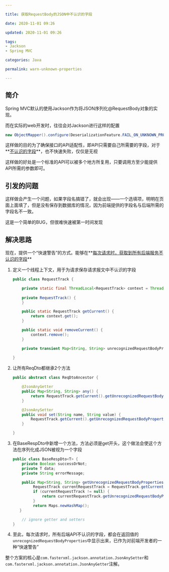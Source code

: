 ```yaml
---

title: 获取RequestBody的JSON中不认识的字段

date: 2020-11-01 09:26

updated: 2020-11-01 09:26

tags:
- Jackson
- Spring MVC

categories: Java

permalink: warn-unknown-properties

---
```


## 简介

Spring MVC默认的使用Jackson作为将JSON序列化@RequestBody对象的实现。

而在实际的web开发时，往往会对Jackson进行这样的配置

~~~java
new ObjectMapper().configure(DeserializationFeature.FAIL_ON_UNKNOWN_PROPERTIES, false)
~~~



这样做的目的为了确保接口的API适配性，即API只需要自己所需要的字段，对于**<u>不认识的字段</u>**，也不快速失败，仅仅是无视

这样做的好处是一个标准的API可以被多个地方所复用，只要调用方至少能提供API所需的参数即可。



## 引发的问题

这样做会产生一个问题，如果字段名搞错了，就会出现——一个选填项，明明在页面上面填了，但是没有保存到数据库的情况，因为前端提供的字段名与后端所需的字段名不一致。

这是一个简单的BUG，但很难快速被第一时间发现



## 解决思路

现在，提供一个“快速警告”的方式。能够在**<u>每次请求时，获取到所有后端服务不认识的字段</u>**

1. 定义一个线程上下文，用于为请求保存请求报文中不认识的字段

   ~~~java
   public class RequestTrack {
   
       private static final ThreadLocal<RequestTrack> context = ThreadLocal.withInitial(RequestTrack::new);
       
       private RequestTrack() {
       }
   
       public static RequestTrack getCurrent() {
           return context.get();
       }
   
       public static void removeCurrent() {
           context.remove();
       }    
   
       private transient Map<String, String> unrecognizedRequestBodyProperties = Maps.newHashMap();
       
   }
   ~~~



2. 让所有ReqDto都继承2个方法

   ~~~java
   public abstract class ReqDtoAncestor {
   
       @JsonAnyGetter
       public Map<String, String> any() {
           return RequestTrack.getCurrent().getUnrecognizedRequestBodyProperties();
       }
   
       @JsonAnySetter
       public void set(String name, String value) {
           RequestTrack.getCurrent().getUnrecognizedRequestBodyProperties().put(name, value);
       }
   
   }
   ~~~

   

3. 在BaseRespDto中新增一个方法，方法必须是get开头，这个做法会使这个方法在序列化成JSON被视为一个字段

   ~~~java
   public class BaseRespDto<T> {
       private Boolean successOrNot;
       private T data;
       private String errorMessage;
   
       public Map<String, String> getUnrecognizedRequestBodyProperties() {
   		    RequestTrack currentRequestTrack = RequestTrack.getCurrent();
   		    if (currentRequestTrack != null) {
   			    return currentRequestTrack.getUnrecognizedRequestBodyProperties();
   	    	}
   		    return Maps.newHashMap();
   	  }
   
       // ignore getter and setters
   }
   ~~~



4. 至此，每次请求时，所有后端API不认识的字段，都会在返回值的`unrecognizedRequestBodyProperties`中显示出来，已作为对前端开发者的一种“快速警告”



整个方案的核心是`com.fasterxml.jackson.annotation.JsonAnySetter`和`com.fasterxml.jackson.annotation.JsonAnyGetter`注解。